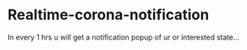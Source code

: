 # Realtime-corona-notification
In every 1 hrs u will get a notification popup of ur or interested state...
